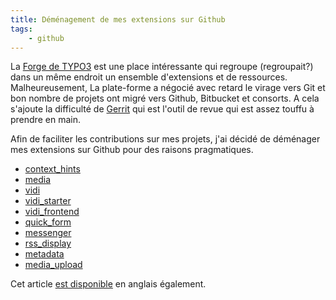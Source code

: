 ```yaml
---
title: Déménagement de mes extensions sur Github
tags:
    - github
---
```


La [Forge de TYPO3][forge] est une place intéressante qui regroupe (regroupait?) dans un même endroit un ensemble d'extensions et de ressources. Malheureusement, La plate-forme a négocié avec retard le virage vers Git et bon nombre de projets ont migré vers Github, Bitbucket et consorts. A cela s'ajoute la difficulté de [Gerrit][Gerrit] qui est l'outil de revue qui est assez touffu à prendre en main.

Afin de faciliter les contributions sur mes projets, j'ai décidé de déménager mes extensions sur Github pour des raisons pragmatiques.

* [context_hints][context_hints]
* [media][media]
* [vidi][vidi]
* [vidi_starter][vidi_starter]
* [vidi_frontend][vidi_frontend]
* [quick_form][quick_form]
* [messenger][messenger]
* [rss_display][rss_display]
* [metadata][metadata]
* [media_upload][media_upload]

[vidi_frontend]:https://github.com/fabarea/vidi_frontend
[context_hints]:https://github.com/fabarea/context_hints
[vidi_starter]: https://github.com/fabarea/vidi_starter
[media_upload]:https://github.com/fabarea/media_upload
[quick_form]:https://github.com/fabarea/quick_form
[messenger]:https://github.com/fabarea/messenger
[rss_display]:https://github.com/fabarea/rss_display
[metadata]:https://github.com/fabarea/metadata
[media]:https://github.com/fabarea/media
[vidi]:https://github.com/fabarea/vidi
[Gerrit]:https://code.google.com/p/gerrit/
[forge]:https://forge.typo3.org/

Cet article [est disponible](/en/blog/2015/02/10/github-migration) en anglais également.
